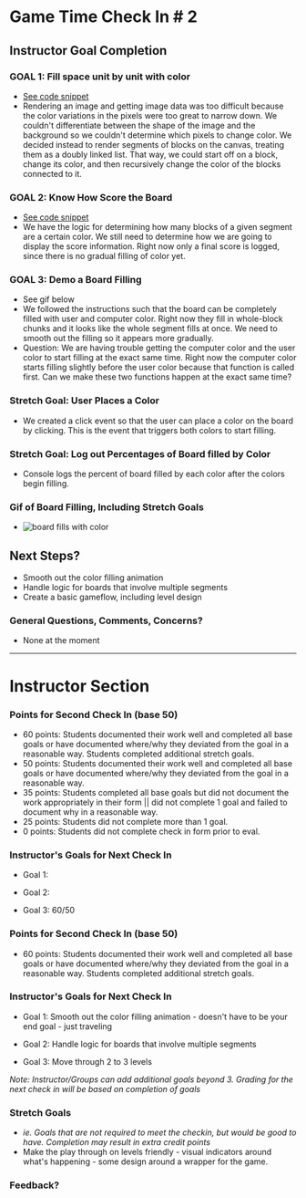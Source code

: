 # Game Time Check In # 2

## Instructor Goal Completion

### GOAL 1: Fill space unit by unit with color

- [See code snippet](https://github.com/lucyfox4131/color-wars/blob/39f357c0630affbf34690bf5ddb53daa039f69ae/lib/index.js#L65-L79)
- Rendering an image and getting image data was too difficult because the color variations in the pixels were too great to narrow down. We couldn't differentiate between the shape of the image and the background so we couldn't determine which pixels to change color. We decided instead to render segments of blocks on the canvas, treating them as a doubly linked list. That way, we could start off on a block, change its color, and then recursively change the color of the blocks connected to it.

### GOAL 2: Know How Score the Board

- [See code snippet](https://github.com/lucyfox4131/color-wars/blob/39f357c0630affbf34690bf5ddb53daa039f69ae/lib/index.js#L87-L92)
- We have the logic for determining how many blocks of a given segment are a certain color. We still need to determine how we are going to display the score information. Right now only a final score is logged, since there is no gradual filling of color yet.

### GOAL 3: Demo a Board Filling

- See gif below
- We followed the instructions such that the board can be completely filled with user and computer color. Right now they fill in whole-block chunks and it looks like the whole segment fills at once. We need to smooth out the filling so it appears more gradually.
- Question: We are having trouble getting the computer color and the user color to start filling at the exact same time. Right now the computer color starts filling slightly before the user color because that function is called first. Can we make these two functions happen at the exact same time?

### Stretch Goal: User Places a Color
- We created a click event so that the user can place a color on the board by clicking. This is the event that triggers both colors to start filling.

### Stretch Goal: Log out Percentages of Board filled by Color
- Console logs the percent of board filled by each color after the colors begin filling.  

### Gif of Board Filling, Including Stretch Goals
- ![board fills with color](http://g.recordit.co/maNEmKhfuG.gif)

## Next Steps?

- Smooth out the color filling animation
- Handle logic for boards that involve multiple segments
- Create a basic gameflow, including level design

### General Questions, Comments, Concerns?
- None at the moment

-----

# Instructor Section

### Points for Second Check In (base 50)

* 60 points: Students documented their work well and completed all base goals or have documented where/why they deviated from the goal in a reasonable way. Students completed additional stretch goals.
* 50 points: Students documented their work well and completed all base goals or have documented where/why they deviated from the goal in a reasonable way.
* 35 points: Students completed all base goals but did not document the work appropriately in their form || did not complete 1 goal and failed to document why in a reasonable way.
* 25 points: Students did not complete more than 1 goal.
* 0 points: Students did not complete check in form prior to eval.

### Instructor's Goals for Next Check In

* Goal 1:

* Goal 2:

* Goal 3:
60/50

### Points for Second Check In (base 50)

* 60 points: Students documented their work well and completed all base goals or have documented where/why they deviated from the goal in a reasonable way. Students completed additional stretch goals.

### Instructor's Goals for Next Check In

* Goal 1: Smooth out the color filling animation - doesn't have to be your end goal - just traveling

* Goal 2: Handle logic for boards that involve multiple segments

* Goal 3: Move through 2 to 3 levels

_Note: Instructor/Groups can add additional goals beyond 3. Grading for the next check in will be based on completion of goals_

### Stretch Goals

* _ie. Goals that are not required to meet the checkin, but would be good to have. Completion may result in extra credit points_
* Make the play through on levels friendly - visual indicators around what's happening - some design around a wrapper for the game.

### Feedback?
